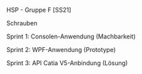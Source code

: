 HSP - Gruppe F [SS21]

Schrauben

Sprint 1:
Consolen-Anwendung (Machbarkeit)

Sprint 2:
WPF-Anwendung (Prototype)

Sprint 3:
API Catia V5-Anbindung (Lösung)
